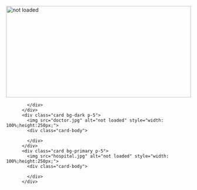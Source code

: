 <!DOCTYPE html>
<html lang="en">
<head>
  <title>Bootstrap Example</title>
  <meta charset="utf-8">
  <meta name="viewport" content="width=device-width, initial-scale=1">
  <link rel="stylesheet" href="https://maxcdn.bootstrapcdn.com/bootstrap/4.5.2/css/bootstrap.min.css">
  <script src="https://ajax.googleapis.com/ajax/libs/jquery/3.5.1/jquery.min.js"></script>
  <script src="https://cdnjs.cloudflare.com/ajax/libs/popper.js/1.16.0/umd/popper.min.js"></script>
  <script src="https://maxcdn.bootstrapcdn.com/bootstrap/4.5.2/js/bootstrap.min.js"></script>
</head>
<body>
<!--   TITLE    -->
<div>

</div>
<!--   BODY    -->
<div class="container-fluid">

  <diV class="card-columns">
          <div class="card bg-primary p-5">
            <img src="user.jpg" alt="not loaded" style="width: 100%;height:250px;">
            <div class="card-body">

            </div>
          </div>
          <div class="card bg-dark p-5">
            <img src="doctor.jpg" alt="not loaded" style="width: 100%;height:250px;">
            <div class="card-body">
              
            </div>
          </div>
          <div class="card bg-primary p-5">
            <img src="hospital.jpg" alt="not loaded" style="width: 100%;height:250px;">
            <div class="card-body">
              
            </div>
          </div>
  </diV>

</div>

<!--   FOTTER    -->
<div>
  
</div>
</body>
</html>
